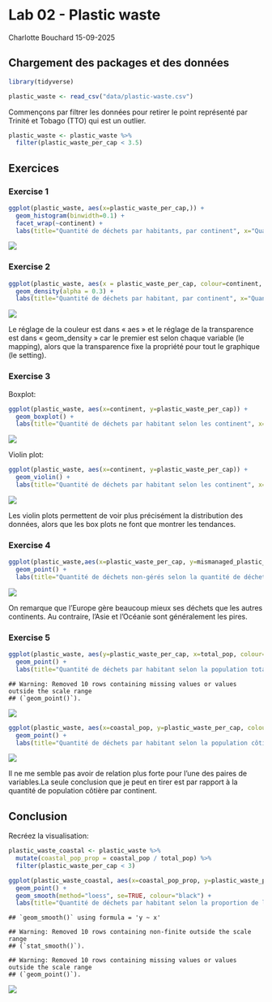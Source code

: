 Lab 02 - Plastic waste
================
Charlotte Bouchard
15-09-2025

## Chargement des packages et des données

``` r
library(tidyverse) 
```

``` r
plastic_waste <- read_csv("data/plastic-waste.csv")
```

Commençons par filtrer les données pour retirer le point représenté par
Trinité et Tobago (TTO) qui est un outlier.

``` r
plastic_waste <- plastic_waste %>%
  filter(plastic_waste_per_cap < 3.5)
```

## Exercices

### Exercise 1

``` r
ggplot(plastic_waste, aes(x=plastic_waste_per_cap,)) +
  geom_histogram(binwidth=0.1) +
  facet_wrap(~continent) + 
  labs(title="Quantité de déchets par habitants, par continent", x="Quantité de déchets par habitant (kg/jour)", y="Nombre de pays")
```

![](lab-02_files/figure-gfm/plastic-waste-continent-1.png)<!-- -->

### Exercise 2

``` r
ggplot(plastic_waste, aes(x = plastic_waste_per_cap, colour=continent, fill = continent)) + 
  geom_density(alpha = 0.3) + 
  labs(title="Quantité de déchets par habitant, par continent", x="Quantité de déchets par habitant (kg/jour)", y="Densité de pays", colour="Continent", fill="Continent")
```

![](lab-02_files/figure-gfm/plastic-waste-density-1.png)<!-- -->

Le réglage de la couleur est dans « aes » et le réglage de la
transparence est dans « geom_density » car le premier est selon chaque
variable (le mapping), alors que la transparence fixe la propriété pour
tout le graphique (le setting).

### Exercise 3

Boxplot:

``` r
ggplot(plastic_waste, aes(x=continent, y=plastic_waste_per_cap)) + 
  geom_boxplot() + 
  labs(title="Quantité de déchets par habitant selon les continent", x="Continents", y="Quantité de déchets par habitant (kg/jour)")
```

![](lab-02_files/figure-gfm/plastic-waste-boxplot-1.png)<!-- -->

Violin plot:

``` r
ggplot(plastic_waste, aes(x=continent, y=plastic_waste_per_cap)) + 
  geom_violin() + 
  labs(title="Quantité de déchets par habitant selon les continent", x="Continents", y="Quantité de déchets par habitant (kg/jour)")
```

![](lab-02_files/figure-gfm/plastic-waste-violin-1.png)<!-- -->

Les violin plots permettent de voir plus précisément la distribution des
données, alors que les box plots ne font que montrer les tendances.

### Exercise 4

``` r
ggplot(plastic_waste,aes(x=plastic_waste_per_cap, y=mismanaged_plastic_waste_per_cap, colour = continent)) + 
  geom_point() + 
  labs(title="Quantité de déchets non-gérés selon la quantité de déchets, par continent", x="Quantité de déchets par habitant (kg/jour)", y="Quantité de déchets non-géré par habitant (kg/jour)", colour="Continent")
```

![](lab-02_files/figure-gfm/plastic-waste-mismanaged-1.png)<!-- -->

On remarque que l’Europe gère beaucoup mieux ses déchets que les autres
continents. Au contraire, l’Asie et l’Océanie sont généralement les
pires.

### Exercise 5

``` r
ggplot(plastic_waste, aes(y=plastic_waste_per_cap, x=total_pop, colour=continent)) + 
  geom_point() + 
  labs(title="Quantité de déchets par habitant selon la population totale, par continent", x="Population totale", y="Quantité de déchets par habitant (kg/jour)", colour="Continent")
```

    ## Warning: Removed 10 rows containing missing values or values outside the scale range
    ## (`geom_point()`).

![](lab-02_files/figure-gfm/plastic-waste-population-total-1.png)<!-- -->

``` r
ggplot(plastic_waste, aes(x=coastal_pop, y=plastic_waste_per_cap, colour=continent)) + 
  geom_point() + 
  labs(title="Quantité de déchets par habitant selon la population côtière, par continent", x="Population côtière", y="Quantité de déchets par habitant (kg/jour)", colour="Continent")
```

![](lab-02_files/figure-gfm/plastic-waste-population-coastal-1.png)<!-- -->

Il ne me semble pas avoir de relation plus forte pour l’une des paires
de variables.La seule conclusion que je peut en tirer est par rapport à
la quantité de population côtière par continent.

## Conclusion

Recréez la visualisation:

``` r
plastic_waste_coastal <- plastic_waste %>% 
  mutate(coastal_pop_prop = coastal_pop / total_pop) %>%
  filter(plastic_waste_per_cap < 3)

ggplot(plastic_waste_coastal, aes(x=coastal_pop_prop, y=plastic_waste_per_cap, colour=continent)) + 
  geom_point() + 
  geom_smooth(method="loess", se=TRUE, colour="black") + 
  labs(title="Quantité de déchets par habitant selon la proportion de la population côtière, par continent", x="Proportion de la population côtière", y="quantité de déchets par habitant", colour="Continent")
```

    ## `geom_smooth()` using formula = 'y ~ x'

    ## Warning: Removed 10 rows containing non-finite outside the scale range
    ## (`stat_smooth()`).

    ## Warning: Removed 10 rows containing missing values or values outside the scale range
    ## (`geom_point()`).

![](lab-02_files/figure-gfm/recreate-viz-1.png)<!-- -->
